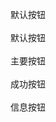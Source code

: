 <ele-button>默认按钮</ele-button>
<br/><br/>
<ele-button>默认按钮</ele-button>
<br/><br/>
<ele-button type="primary">主要按钮</ele-button>
<br/><br/>
<ele-button type="success">成功按钮</ele-button>
<br/><br/>
<ele-button type="info">信息按钮</ele-button>
